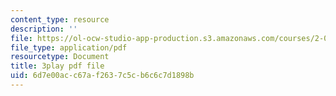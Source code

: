 ```yaml
---
content_type: resource
description: ''
file: https://ol-ocw-studio-app-production.s3.amazonaws.com/courses/2-003sc-engineering-dynamics-fall-2011/6d7e00acc67af2637c5cb6c6c7d1898b_d00XI_UTKQo.pdf
file_type: application/pdf
resourcetype: Document
title: 3play pdf file
uid: 6d7e00ac-c67a-f263-7c5c-b6c6c7d1898b
---
```

